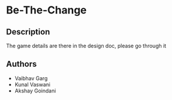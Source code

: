 # Be-The-Change

## Description

The game details are there in the design doc, please go through it

## Authors

* Vaibhav Garg
* Kunal Vaswani
* Akshay Goindani
